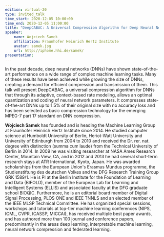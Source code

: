 ```yaml
---
edition: virtual-20
type: invited_talk
time_start: 2020-12-05 10:00:00
time_end: 2020-12-05 11:00:00
title: "DeepCABAC: A Universal Compression Algorithm for Deep Neural Networks"
speaker:
    name: Wojciech Samek 
    affiliation: Fraunhofer Heinrich Hertz Institute
    avatar: samek.jpg
    url: http://iphome.hhi.de/samek/
presentation: 
---
```

In the past decade, deep neural networks (DNNs) have shown state-of-the-art performance on a wide range of complex machine learning tasks. Many of these results have been achieved while growing the size of DNNs, creating a demand for efficient compression and transmission of them. This talk will present DeepCABAC, a universal compression algorithm for DNNs that through its adaptive, context-based rate modeling, allows an optimal quantization and coding of neural network parameters. It compresses state-of-the-art DNNs up to 1.5% of their original size with no accuracy loss and has been selected as basic compression technology for the emerging MPEG-7 part 17 standard on DNN compression.  

**Wojciech Samek** has founded and is heading the Machine Learning Group at Fraunhofer Heinrich Hertz Institute since 2014. He studied computer science at Humboldt University of Berlin, Heriot-Watt University and University of Edinburgh from 2004 to 2010 and received the Dr. rer. nat. degree with distinction (summa cum laude) from the Technical University of Berlin in 2014. In 2009 he was visiting researcher at NASA Ames Research Center, Mountain View, CA, and in 2012 and 2013 he had several short-term research stays at ATR International, Kyoto, Japan. He was awarded scholarships from the European Union's Erasmus Mundus programme, the Studienstiftung des deutschen Volkes and the DFG Research Training Group GRK 1589/1. He is PI at the Berlin Institute for the Foundation of Learning and Data (BIFOLD), member of the European Lab for Learning and Intelligent Systems (ELLIS) and associated faculty at the DFG graduate school BIOQIC. Furthermore, he is an editorial board member of Digital Signal Processing, PLOS ONE and IEEE TNNLS and an elected member of the IEEE MLSP Technical Committee. He has organized special sessions, workshops and tutorials at top-tier machine learning conferences (NIPS, ICML, CVPR, ICASSP, MICCAI), has received multiple best paper awards, and has authored more than 100 journal and conference papers, predominantly in the areas deep learning, interpretable machine learning, neural network compression and federated learning. 